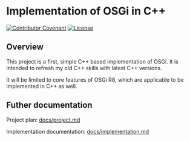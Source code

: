 # Implementation of OSGi in C++

[![Contributor Covenant](https://img.shields.io/badge/Contributor%20Covenant-2.1-4baaaa.svg)](code_of_conduct.md)
[![License](https://img.shields.io/badge/License-Apache_2.0-blue.svg)](https://opensource.org/licenses/Apache-2.0)

## Overview

This project is a first, simple C++ based implementation of OSGi. It is intended to refresh my old C++ skills with latest C++ versions.

It will be limited to core features of OSGi R8, which are applicable to be implemented in C++ as well.

## Futher documentation

Project plan: [docs/project.md](docs/project.md)

Implementation documentation: [docs/implementation.md](docs/implementation.md)

